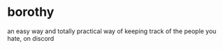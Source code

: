 # borothy
an easy way and totally practical way of keeping track of the people you hate, on discord
